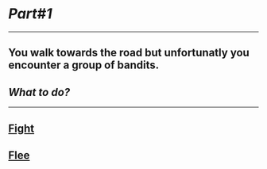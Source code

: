 # *Part#1*

---

## You walk towards the road but unfortunatly you encounter a group of bandits.
## _What to do?_

---

## [Fight](../choice1a/scene5a.md)
## [Flee]()